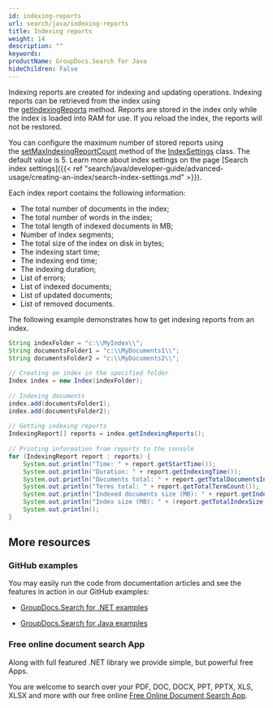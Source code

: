 ```yaml
---
id: indexing-reports
url: search/java/indexing-reports
title: Indexing reports
weight: 14
description: ""
keywords: 
productName: GroupDocs.Search for Java
hideChildren: False
---
```

Indexing reports are created for indexing and updating operations. Indexing reports can be retrieved from the index using the [getIndexingReports](https://reference.groupdocs.com/search/java/com.groupdocs.search/Index#getIndexingReports()) method. Reports are stored in the index only while the index is loaded into RAM for use. If you reload the index, the reports will not be restored.

You can configure the maximum number of stored reports using the [setMaxIndexingReportCount](https://reference.groupdocs.com/search/java/com.groupdocs.search/IndexSettings#setMaxIndexingReportCount(int)) method of the [IndexSettings](https://reference.groupdocs.com/search/java/com.groupdocs.search/IndexSettings) class. The default value is 5. Learn more about index settings on the page [Search index settings]({{< ref "search/java/developer-guide/advanced-usage/creating-an-index/search-index-settings.md" >}}).

Each index report contains the following information:

*   The total number of documents in the index;
*   The total number of words in the index;
*   The total length of indexed documents in MB;
*   Number of index segments;
*   The total size of the index on disk in bytes;
*   The indexing start time;
*   The indexing end time;
*   The indexing duration;
*   List of errors;
*   List of indexed documents;
*   List of updated documents;
*   List of removed documents.

The following example demonstrates how to get indexing reports from an index.



```java
String indexFolder = "c:\\MyIndex\\";
String documentsFolder1 = "c:\\MyDocuments1\\";
String documentsFolder2 = "c:\\MyDocuments2\\";
 
// Creating an index in the specified folder
Index index = new Index(indexFolder);
 
// Indexing documents
index.add(documentsFolder1);
index.add(documentsFolder2);
 
// Getting indexing reports
IndexingReport[] reports = index.getIndexingReports();
 
// Printing information from reports to the console
for (IndexingReport report : reports) {
    System.out.println("Time: " + report.getStartTime());
    System.out.println("Duration: " + report.getIndexingTime());
    System.out.println("Documents total: " + report.getTotalDocumentsInIndex());
    System.out.println("Terms total: " + report.getTotalTermCount());
    System.out.println("Indexed documents size (MB): " + report.getIndexedDocumentsSize());
    System.out.println("Index size (MB): " + (report.getTotalIndexSize() / 1024.0 / 1024.0));
    System.out.println();
}
```

## More resources

### GitHub examples

You may easily run the code from documentation articles and see the features in action in our GitHub examples:

*   [GroupDocs.Search for .NET examples](https://github.com/groupdocs-search/GroupDocs.Search-for-.NET)
    
*   [GroupDocs.Search for Java examples](https://github.com/groupdocs-search/GroupDocs.Search-for-Java)
    

### Free online document search App

Along with full featured .NET library we provide simple, but powerful free Apps.

You are welcome to search over your PDF, DOC, DOCX, PPT, PPTX, XLS, XLSX and more with our free online [Free Online Document Search App](https://products.groupdocs.app/search).

